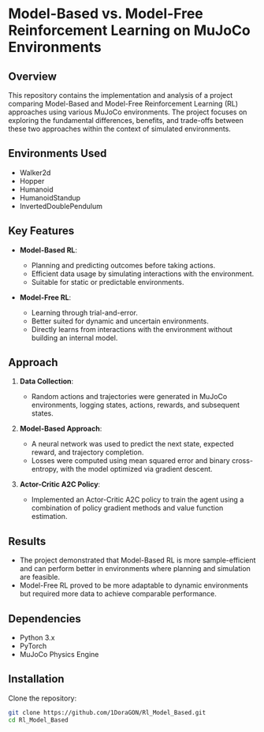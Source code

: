 ﻿# Model-Based vs. Model-Free Reinforcement Learning on MuJoCo Environments

## Overview
This repository contains the implementation and analysis of a project comparing Model-Based and Model-Free Reinforcement Learning (RL) approaches using various MuJoCo environments. The project focuses on exploring the fundamental differences, benefits, and trade-offs between these two approaches within the context of simulated environments.

## Environments Used
- Walker2d
- Hopper
- Humanoid
- HumanoidStandup
- InvertedDoublePendulum

## Key Features
- **Model-Based RL**:
  - Planning and predicting outcomes before taking actions.
  - Efficient data usage by simulating interactions with the environment.
  - Suitable for static or predictable environments.

- **Model-Free RL**:
  - Learning through trial-and-error.
  - Better suited for dynamic and uncertain environments.
  - Directly learns from interactions with the environment without building an internal model.

## Approach
1. **Data Collection**:
   - Random actions and trajectories were generated in MuJoCo environments, logging states, actions, rewards, and subsequent states.
   
2. **Model-Based Approach**:
   - A neural network was used to predict the next state, expected reward, and trajectory completion.
   - Losses were computed using mean squared error and binary cross-entropy, with the model optimized via gradient descent.
   
3. **Actor-Critic A2C Policy**:
   - Implemented an Actor-Critic A2C policy to train the agent using a combination of policy gradient methods and value function estimation.

## Results
- The project demonstrated that Model-Based RL is more sample-efficient and can perform better in environments where planning and simulation are feasible.
- Model-Free RL proved to be more adaptable to dynamic environments but required more data to achieve comparable performance.

## Dependencies
- Python 3.x
- PyTorch
- MuJoCo Physics Engine

## Installation
Clone the repository:
```bash
git clone https://github.com/1DoraGON/Rl_Model_Based.git
cd Rl_Model_Based
```
